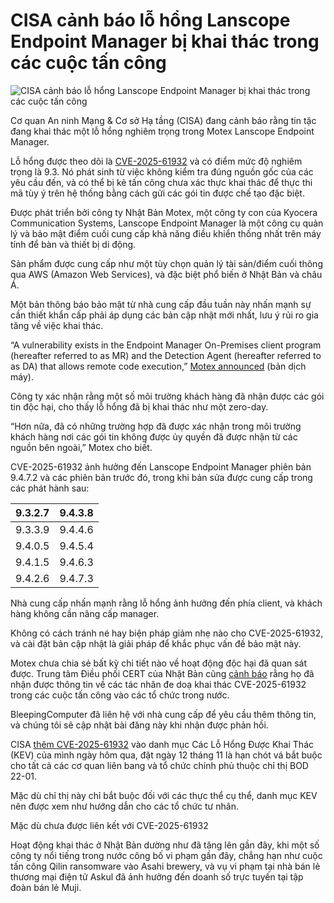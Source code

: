 # CISA cảnh báo lỗ hổng Lanscope Endpoint Manager bị khai thác trong các cuộc tấn công

![CISA cảnh báo lỗ hổng Lanscope Endpoint Manager bị khai thác trong các cuộc tấn công](https://www.bleepstatic.com/content/hl-images/2024/05/02/CISA.jpg)

Cơ quan An ninh Mạng & Cơ sở Hạ tầng (CISA) đang cảnh báo rằng tin tặc đang khai thác một lỗ hổng nghiêm trọng trong Motex Lanscope Endpoint Manager.

Lỗ hổng được theo dõi là [CVE-2025-61932](https://nvd.nist.gov/vuln/detail/CVE-2025-61932) và có điểm mức độ nghiêm trọng là 9.3. Nó phát sinh từ việc không kiểm tra đúng nguồn gốc của các yêu cầu đến, và có thể bị kẻ tấn công chưa xác thực khai thác để thực thi mã tùy ý trên hệ thống bằng cách gửi các gói tin được chế tạo đặc biệt.

Được phát triển bởi công ty Nhật Bản Motex, một công ty con của Kyocera Communication Systems, Lanscope Endpoint Manager là một công cụ quản lý và bảo mật điểm cuối cung cấp khả năng điều khiển thống nhất trên máy tính để bàn và thiết bị di động.

Sản phẩm được cung cấp như một tùy chọn quản lý tài sản/điểm cuối thông qua AWS (Amazon Web Services), và đặc biệt phổ biến ở Nhật Bản và châu Á.

Một bản thông báo bảo mật từ nhà cung cấp đầu tuần này nhấn mạnh sự cần thiết khẩn cấp phải áp dụng các bản cập nhật mới nhất, lưu ý rủi ro gia tăng về việc khai thác.

“A vulnerability exists in the Endpoint Manager On-Premises client program (hereafter referred to as MR) and the Detection Agent (hereafter referred to as DA) that allows remote code execution,” [Motex](https://www.motex.co.jp/news/notice/2025/release251020/)[ announced](http://www.motex.co.jp/news/notice/2025/release251020/) (bản dịch máy).

Công ty xác nhận rằng một số môi trường khách hàng đã nhận được các gói tin độc hại, cho thấy lỗ hổng đã bị khai thác như một zero-day.

“Hơn nữa, đã có những trường hợp đã được xác nhận trong môi trường khách hàng nơi các gói tin không được ủy quyền đã được nhận từ các nguồn bên ngoài,” Motex cho biết.

CVE-2025-61932 ảnh hưởng đến Lanscope Endpoint Manager phiên bản 9.4.7.2 và các phiên bản trước đó, trong khi bản sửa được cung cấp trong các phát hành sau:

| 9.3.2.7 | 9.4.3.8 |
| ------- | ------- |
| 9.3.3.9 | 9.4.4.6 |
| 9.4.0.5 | 9.4.5.4 |
| 9.4.1.5 | 9.4.6.3 |
| 9.4.2.6 | 9.4.7.3 |

Nhà cung cấp nhấn mạnh rằng lỗ hổng ảnh hưởng đến phía client, và khách hàng không cần nâng cấp manager.

Không có cách tránh né hay biện pháp giảm nhẹ nào cho CVE-2025-61932, và cài đặt bản cập nhật là giải pháp để khắc phục vấn đề bảo mật này.

Motex chưa chia sẻ bất kỳ chi tiết nào về hoạt động độc hại đã quan sát được. Trung tâm Điều phối CERT của Nhật Bản cũng [cảnh báo](https://www.jpcert.or.jp/newsflash/2025102001.html) rằng họ đã nhận được thông tin về các tác nhân đe doạ khai thác CVE-2025-61932 trong các cuộc tấn công vào các tổ chức trong nước.

BleepingComputer đã liên hệ với nhà cung cấp để yêu cầu thêm thông tin, và chúng tôi sẽ cập nhật bài đăng này khi nhận được phản hồi.

CISA [thêm CVE-2025-61932](http://www.cisa.gov/news-events/alerts/2025/10/22/cisa-adds-one-known-exploited-vulnerability-catalog) vào danh mục Các Lỗ Hổng Được Khai Thác (KEV) của mình ngày hôm qua, đặt ngày 12 tháng 11 là hạn chót vá bắt buộc cho tất cả các cơ quan liên bang và tổ chức chính phủ thuộc chỉ thị BOD 22-01.

Mặc dù chỉ thị này chỉ bắt buộc đối với các thực thể cụ thể, danh mục KEV nên được xem như hướng dẫn cho các tổ chức tư nhân.

Mặc dù chưa được liên kết với CVE-2025-61932

Hoạt động khai thác ở Nhật Bản dường như đã tăng lên gần đây, khi một số công ty nổi tiếng trong nước công bố vi phạm gần đây, chẳng hạn như cuộc tấn công Qilin ransomware vào Asahi brewery, và vụ vi phạm tại nhà bán lẻ thương mại điện tử Askul đã ảnh hưởng đến doanh số trực tuyến tại tập đoàn bán lẻ Muji.